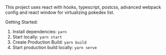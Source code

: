 This project uses react with hooks, typescript, postcss, advanced webpack config and react window for virtualizing pokedex list.

Getting Started:

1. Install dependencies: `yarn`
2. Start locally: `yarn start`
3. Create Production Build: `yarn build`
4. Start production build locally: `yarn serve`
